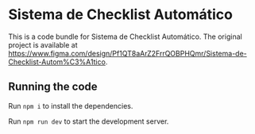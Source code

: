 
  # Sistema de Checklist Automático

  This is a code bundle for Sistema de Checklist Automático. The original project is available at https://www.figma.com/design/Pf1QT8aArZ2FrrQOBPHQmr/Sistema-de-Checklist-Autom%C3%A1tico.

  ## Running the code

  Run `npm i` to install the dependencies.

  Run `npm run dev` to start the development server.
  